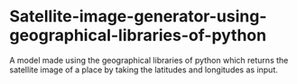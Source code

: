 # Satellite-image-generator-using-geographical-libraries-of-python
A model made using the geographical libraries of python which returns the satellite image of a place by taking the latitudes and longitudes as input.
